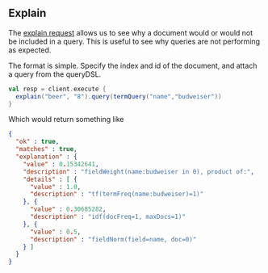 ## Explain

The [explain request](https://www.elastic.co/guide/en/elasticsearch/reference/current/search-explain.html) allows us to see why a document would or would not be included in a query.
This is useful to see why queries are not performing as expected.

The format is simple. Specify the index and id of the document, and attach a query from the queryDSL.

```scala
val resp = client.execute {
  explain("beer", "8").query(termQuery("name","budweiser"))
}
```

Which would return something like

```json
{
  "ok" : true,
  "matches" : true,
  "explanation" : {
    "value" : 0.15342641,
    "description" : "fieldWeight(name:budweiser in 0), product of:",
    "details" : [ {
      "value" : 1.0,
      "description" : "tf(termFreq(name:budweiser)=1)"
    }, {
      "value" : 0.30685282,
      "description" : "idf(docFreq=1, maxDocs=1)"
    }, {
      "value" : 0.5,
      "description" : "fieldNorm(field=name, doc=0)"
    } ]
  }
}
```
